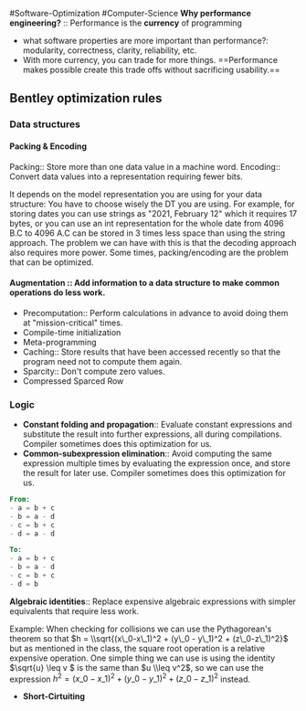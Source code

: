 #Software-Optimization #Computer-Science 
**Why performance engineering?** :: Performance is the **currency** of programming


- what software properties are more important than performance?: modularity, correctness, clarity, reliability, etc.
- With more currency, you can trade for more things. ==Performance makes possible create this trade offs without sacrificing usability.==

## Bentley optimization rules

### Data structures

#### Packing & Encoding

Packing:: Store more than one data value in a machine word.
Encoding:: Convert data values into a representation requiring fewer bits.

It depends on the model representation you are using for your data structure: You have to choose wisely the DT you are using. For example, for storing dates you can use strings as "2021, February 12" which it requires 17 bytes, or you can use an int representation for the whole date from 4096 B.C to 4096 A.C can be stored in 3 times less space than using the string approach. The problem we can have with this is that the decoding approach also requires more power. Some times, packing/encoding are the problem that can be optimized.

#### Augmentation :: Add information to a data structure to make common operations do less work.

- Precomputation:: Perform calculations in advance to avoid doing them at "mission-critical" times.
- Compile-time initialization
- Meta-programming
- Caching:: Store results that have been accessed recently so that the program need not to compute them again.
- Sparcity:: Don't compute zero values.
- Compressed Sparced Row

### Logic

- **Constant folding and propagation**:: Evaluate constant expressions and substitute the result into further expressions, all during compilations. Compiler sometimes does this optimization for us.
- **Common-subexpression elimination**:: Avoid computing the same expression multiple times by evaluating the expression once, and store the result for later use. Compiler sometimes does this optimization for us.

``` SQL
From:
- a = b + c 
- b = a - d 
- c = b + c 
- d = a - d 

To: 
- a = b + c 
- b = a - d 
- c = b + c 
- d = b
```

**Algebraic identities**:: Replace expensive algebraic expressions with simpler equivalents that require less work.

Example: When checking for collisions we can use the Pythagorean's theorem so that $h = \\sqrt{(x\_0-x\_1)^2 + (y\_0 - y\_1)^2 + (z\_0-z\_1)^2}$ but as mentioned in the class, the square root operation is a relative expensive operation. One simple thing we can use is using the identity $\\sqrt{u} \\leq v $ is the same than $u \\leq v^2$, so we can use the expression $h^2 =(x\_0-x\_1)^2 + (y\_0 - y\_1)^2 + (z\_0-z\_1)^2$ instead.

- **Short-Cirtuiting**
